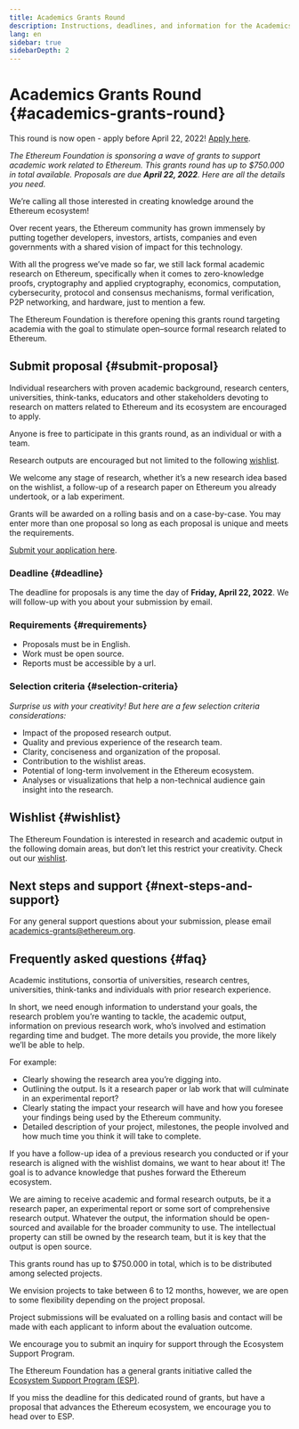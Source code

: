 ```yaml
---
title: Academics Grants Round
description: Instructions, deadlines, and information for the Academics Grants Round
lang: en
sidebar: true
sidebarDepth: 2
---
```


# Academics Grants Round {#academics-grants-round}

<InfoBanner>
  This round is now open - apply before April 22, 2022! <a href="https://esp.ethereum.foundation/academics-grants/" target="_blank">Apply here</a>.
</InfoBanner>

_The Ethereum Foundation is sponsoring a wave of grants to support academic work related to Ethereum. This grants round has up to $750.000 in total available. Proposals are due <b>April 22, 2022</b>. Here are all the details you need._

<Divider />

We’re calling all those interested in creating knowledge around the Ethereum ecosystem!

Over recent years, the Ethereum community has grown immensely by putting together developers, investors, artists, companies and even governments with a shared vision of impact for this technology.

With all the progress we’ve made so far, we still lack formal academic research on Ethereum, specifically when it comes to zero-knowledge proofs, cryptography and applied cryptography, economics, computation, cybersecurity, protocol and consensus mechanisms, formal verification, P2P networking, and hardware, just to mention a few.

The Ethereum Foundation is therefore opening this grants round targeting academia with the goal to stimulate open–source formal research related to Ethereum.

## Submit proposal {#submit-proposal}

Individual researchers with proven academic background, research centers, universities, think-tanks, educators and other stakeholders devoting to research on matters related to Ethereum and its ecosystem are encouraged to apply.

Anyone is free to participate in this grants round, as an individual or with a team.

Research outputs are encouraged but not limited to the following [wishlist](https://notes.ethereum.org/1yuzsI1iSY2HjXrImX5y9Q).

We welcome any stage of research, whether it’s a new research idea based on the wishlist, a follow-up of a research paper on Ethereum you already undertook, or a lab experiment.

Grants will be awarded on a rolling basis and on a case-by-case. You may enter more than one proposal so long as each proposal is unique and meets the requirements.

[Submit your application here](https://esp.ethereum.foundation/academics-grants/).

### Deadline {#deadline}

The deadline for proposals is any time the day of <b>Friday, April 22, 2022</b>. We will follow-up with you about your submission by email.

### Requirements {#requirements}

- Proposals must be in English.
- Work must be open source.
- Reports must be accessible by a url.

### Selection criteria {#selection-criteria}

_Surprise us with your creativity! But here are a few selection criteria considerations:_

- Impact of the proposed research output.
- Quality and previous experience of the research team.
- Clarity, conciseness and organization of the proposal.
- Contribution to the wishlist areas.
- Potential of long-term involvement in the Ethereum ecosystem.
- Analyses or visualizations that help a non-technical audience gain insight into the research.

## Wishlist {#wishlist}

The Ethereum Foundation is interested in research and academic output in the following domain areas, but don’t let this restrict your creativity. Check out our [wishlist](https://notes.ethereum.org/1yuzsI1iSY2HjXrImX5y9Q).

## Next steps and support {#next-steps-and-support}

For any general support questions about your submission, please email [academics-grants@ethereum.org](mailto:academics-grants@ethereum.org).

## Frequently asked questions {#faq}

<ExpandableCard
contentPreview="Teams and individuals involved in formal research."
title="Who can submit proposals for Academics Grants Round?">

   <p>Academic institutions, consortia of universities, research centres, universities, think-tanks and individuals with prior research experience.</p>

</ExpandableCard>

<ExpandableCard
contentPreview="The more detailed information, the better."
title="What makes for a good proposal?">

   <p>In short, we need enough information to understand your goals, the research problem you’re wanting to tackle, the academic output, information on previous research work, who’s involved and estimation regarding time and budget. The more details you provide, the more likely we’ll be able to help.</p>

   <p>For example:</p>

   <ul>
    <li>Clearly showing the research area you’re digging into.</li>
    <li>Outlining the output. Is it a research paper or lab work that will culminate in an experimental report?</li>
    <li>Clearly stating the impact your research will have and how you foresee your findings being used by the Ethereum community.</li>
    <li>Detailed description of your project, milestones, the people involved and how much time you think it will take to complete. </li>
  </ul>

</ExpandableCard>

<ExpandableCard
contentPreview="Any stage of research."
title="What stage does my idea or project need to be in?">

   <p>If you have a follow-up idea of a previous research you conducted or if your research is aligned with the wishlist domains, we want to hear about it! The goal is to advance knowledge that pushes forward the Ethereum ecosystem.</p>
   
</ExpandableCard>
   
<ExpandableCard
	contentPreview="Formal research output which is open source."
	title="What should the output be?">

   <p>We are aiming to receive academic and formal research outputs, be it a research paper, an experimental report or some sort of comprehensive research output. Whatever the output, the information should be open-sourced and available for the broader community to use. The intellectual property can still be owned by the research team, but it is key that the output is open source.</p>

</ExpandableCard>

<ExpandableCard
contentPreview="Up to $750.000 in total"
title="What is the budget available for this round?">

   <p>This grants round has up to $750.000 in total, which is to be distributed among selected projects. </p>

</ExpandableCard>

<ExpandableCard
contentPreview="Between 6 to 12 months"
title="What is the expected duration of the research project?">

   <p>We envision projects to take between 6 to 12 months, however, we are open to some flexibility depending on the project proposal.</p>

</ExpandableCard>
 
<ExpandableCard
	contentPreview="On a rolling basis."
	title="Are applications evaluated on a rolling basis or at the end of the deadline?">

   <p>Project submissions will be evaluated on a rolling basis and contact will be made with each applicant to inform about the evaluation outcome.</p>

</ExpandableCard>
 
 <ExpandableCard
	contentPreview="Reach out to the Ecosystem Support Program"
	title="What if I miss the deadline?">

   <p>We encourage you to submit an inquiry for support through the Ecosystem Support Program.</p>

   <p>The Ethereum Foundation has a general grants initiative called the <a href="https://esp.ethereum.foundation/" target="_blank">Ecosystem Support Program (ESP)</a>.</p>

   <p>If you miss the deadline for this dedicated round of grants, but have a proposal that advances the Ethereum ecosystem, we encourage you to head over to ESP.</p>

</ExpandableCard>
